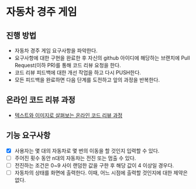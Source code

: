 # 자동차 경주 게임
## 진행 방법
* 자동차 경주 게임 요구사항을 파악한다.
* 요구사항에 대한 구현을 완료한 후 자신의 github 아이디에 해당하는 브랜치에 Pull Request(이하 PR)를 통해 코드 리뷰 요청을 한다.
* 코드 리뷰 피드백에 대한 개선 작업을 하고 다시 PUSH한다.
* 모든 피드백을 완료하면 다음 단계를 도전하고 앞의 과정을 반복한다.

## 온라인 코드 리뷰 과정
* [텍스트와 이미지로 살펴보는 온라인 코드 리뷰 과정](https://github.com/next-step/nextstep-docs/tree/master/codereview)

## 기능 요구사항 
- [X] 사용자는 몇 대의 자동차로 몇 번의 이동을 할 것인지 입력할 수 있다.
- [ ] 주어진 횟수 동안 n대의 자동차는 전진 또는 멈출 수 있다. 
- [ ] 전진하는 조건은 0~9 사이 랜덤한 값을 구한 후 해당 값이 4 이상일 경우다. 
- [ ] 자동차의 상태를 화면에 출력한다. 이때, 어느 시점에 출력할 것인지에 대한 제약은 없다. 